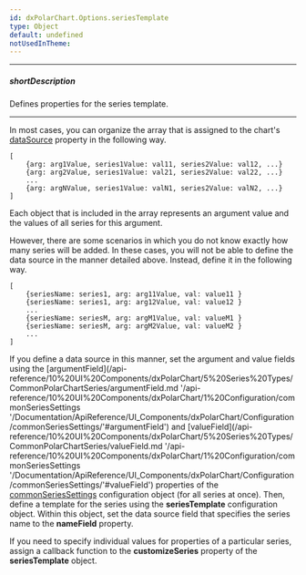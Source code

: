 ```yaml
---
id: dxPolarChart.Options.seriesTemplate
type: Object
default: undefined
notUsedInTheme: 
---
```

---
##### shortDescription
Defines properties for the series template.

---
In most cases, you can organize the array that is assigned to the chart's [dataSource](/api-reference/10%20UI%20Components/BaseChart/1%20Configuration/dataSource.md '/Documentation/ApiReference/UI_Components/dxPolarChart/Configuration/#dataSource') property in the following way.

    [
        {arg: arg1Value, series1Value: val11, series2Value: val12, ...}
        {arg: arg2Value, series1Value: val21, series2Value: val22, ...}
        ...
        {arg: argNValue, series1Value: valN1, series2Value: valN2, ...}
    ]

Each object that is included in the array represents an argument value and the values of all series for this argument.

However, there are some scenarios in which you do not know exactly how many series will be added. In these cases, you will not be able to define the data source in the manner detailed above. Instead, define it in the following way.

    [
        {seriesName: series1, arg: arg11Value, val: value11 }
        {seriesName: series1, arg: arg12Value, val: value12 }
        ...
        {seriesName: seriesM, arg: argM1Value, val: valueM1 }
        {seriesName: seriesM, arg: argM2Value, val: valueM2 }
        ...
    ]

If you define a data source in this manner, set the argument and value fields using the [argumentField](/api-reference/10%20UI%20Components/dxPolarChart/5%20Series%20Types/CommonPolarChartSeries/argumentField.md '/api-reference/10%20UI%20Components/dxPolarChart/1%20Configuration/commonSeriesSettings '/Documentation/ApiReference/UI_Components/dxPolarChart/Configuration/commonSeriesSettings/'#argumentField') and [valueField](/api-reference/10%20UI%20Components/dxPolarChart/5%20Series%20Types/CommonPolarChartSeries/valueField.md '/api-reference/10%20UI%20Components/dxPolarChart/1%20Configuration/commonSeriesSettings '/Documentation/ApiReference/UI_Components/dxPolarChart/Configuration/commonSeriesSettings/'#valueField') properties of the [commonSeriesSettings](/api-reference/10%20UI%20Components/dxPolarChart/1%20Configuration/commonSeriesSettings '/Documentation/ApiReference/UI_Components/dxPolarChart/Configuration/commonSeriesSettings/') configuration object (for all series at once). Then, define a template for the series using the **seriesTemplate** configuration object. Within this object, set the data source field that specifies the series name to the **nameField** property.

If you need to specify individual values for properties of a particular series, assign a callback function to the **customizeSeries** property of the **seriesTemplate** object.